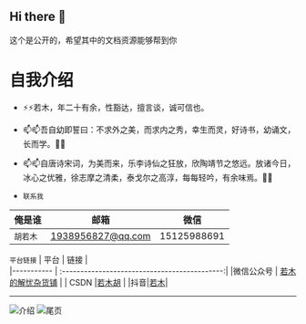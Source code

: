 ## Hi there 👋

<!--
**huruomu/huruomu** is a ✨ _special_ ✨ repository because its `README.md` (this file) appears on your GitHub profile.

Here are some ideas to get you started:

- 🔭 I’m currently working on ...
- 🌱 I’m currently learning ...
- 👯 I’m looking to collaborate on ...
- 🤔 I’m looking for help with ...
- 💬 Ask me about ...
- 📫 How to reach me: ...
- 😄 Pronouns: ...
- ⚡ Fun fact: ...
-->这个是公开的，希望其中的文档资源能够帮到你
# 自我介绍
-  ⚡⚡若木，年二十有余，性豁达，擅言谈，诚可信也。
- 📫📫吾自幼即誓曰：不求外之美，而求内之秀，幸生而灵，好诗书，幼诵文，长而学。👯👯
- 📫📫自唐诗宋词，为美而来，乐李诗仙之狂放，欣陶靖节之悠远。放诸今日，冰心之优雅，徐志摩之清柔，泰戈尔之高淳，每每轻吟，有余味焉。👯👯

- `联系我`

| 俺是谁| 邮箱    | 微信             |
|----------- | ------ | ------------|
|`胡若木`    | 1938956827@qq.com | 15125988691 |


`平台链接`
| 平台                 | 链接                 |   
|----------- | :--------------------------------------------:| 
|微信公众号    | [若木的解忧杂货铺](https://mp.weixin.qq.com/s/n_n3TTNUjQiI4oNxosix6g) |
| CSDN |[若木胡](https://blog.csdn.net/weixin_70682362?type=blog)      |
|抖音|[若木](https://www.douyin.com/user/self?from_tab_name=main)|

---
![介绍](https://pic4.zhimg.com/v2-ee3d53f1eed23a4128b20b047a87d2c5_1440w.jpg)
![尾页](https://mmbiz.qpic.cn/mmbiz_png/J5RicVnhGXkOiaPicqxDVtWsLMsIJALQPzHGpSjQpaXCUzYMG3oGwFfwJkEeD9AzKb4Uic0jib2J3aE2cjBjPYtsQng/640?wx_fmt=png&from=appmsg&wxfrom=5&wx_lazy=1&randomid=ckcx4rr4&watermark=1&tp=wxpic)

